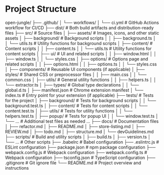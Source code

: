 # Project Structure

open-jungle/
├── .github/
│ └── workflows/
│ └── ci.yml # GitHub Actions workflow for CI/CD
├── dist/ # Both build artifacts and distribution-ready files
├── src/ # Source files
│ ├── assets/ # Images, icons, and other static assets
│ ├── background/ # Background scripts
│ │ ├── background.ts
│ │ └── utils.ts # Utility functions for background scripts
│ ├── content/ # Content scripts
│ │ ├── content.ts
│ │ └── utils.ts # Utility functions for content scripts
│ ├── ui/ # UI and related scripts
│ │ ├── window.html
│ │ ├── window.ts
│ │ └── styles.css
│ ├── options/ # Options page and related scripts
│ │ ├── options.html
│ │ ├── options.ts
│ │ └── styles.css
│ ├── components/ # Reusable UI components (if applicable)
│ ├── styles/ # Shared CSS or preprocessor files
│ │ ├── main.css
│ │ └── common.css
│ ├── utils/ # General utility functions
│ │ ├── helpers.ts
│ │ └── extractor.ts
│ ├── types/ # Global type declarations
│ │ └── global.d.ts
│ ├── manifest.json # Chrome extension manifest
│ └── index.ts # Entry point for your extension (if applicable)
├── tests/ # Tests for the project
│ ├── background/ # Tests for background scripts
│ │ └── background.test.ts
│ ├── content/ # Tests for content scripts
│ │ └── content.test.ts
│ ├── utils/ # Tests for utility functions
│ │ └── helpers.test.ts
│ ├── popup/ # Tests for popup UI
│ │ └── window.test.ts
│ └── ... # Additional test files as needed ...
├── docs/ # Documentation files
│ ├── refactor.md
│ ├── README.md
│ ├── store-listing.md
│ ├── REVIEW.md
│ ├── todo.md
│ ├── structure.md
│ └── devGuidelines.md
├── scripts/ # Build and utility scripts
│ ├── build.ts
│ ├── version.ts
│ └── ... # Other scripts
├── .babelrc # Babel configuration
├── .eslintrc.js # ESLint configuration
├── package.json # npm package configuration
├── webpack.config.js # Webpack configuration
├── webpack.config.ts # Webpack configuration
├── tsconfig.json # TypeScript configuration
├── .gitignore # Git ignore file
└── README.md # Project overview and instructions
